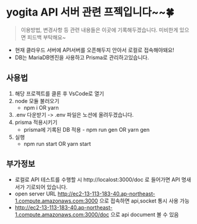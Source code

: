 # yogita API 서버 관련 프젝입니다~~🍀

> 이용방법, 변경사항 등 관련 내용들은 이곳에 기록해두겠습니다. 미비한게 있으면 피드백 부탁해요~

- 현재 클라우드 서버에 API서버를 오픈해두지 안아서 로컬로 접속해야돼요!
- DB는 MariaDB엔진을 사용하고 Prisma로 관리하고있습니다.

## 사용법

1. 해당 프로젝트를 클론 후 VsCode로 열기
2. node 모듈 불러오기
   - npm i OR yarn
3. .env 다운받기 -> .env 파일은 노션에 올려두겠습니다.
4. prisma 적용시키기
   - prisma에 기록된 DB 적용 - npm run gen OR yarn gen
5. 실행
   - npm run start OR yarn start

## 부가정보

- 로컬로 API 테스트를 수행할 시 http://localost:3000/doc 로 들어가면 API 명새서가 기로되어 있습니다.
- open server URL http://ec2-13-113-183-40.ap-northeast-1.compute.amazonaws.com:3000 으로 접속하면 api,socket 통시 사용 가능
- http://ec2-13-113-183-40.ap-northeast-1.compute.amazonaws.com:3000/doc 으로 api document 볼 수 있음
